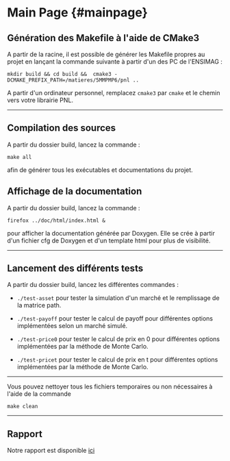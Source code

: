 Main Page {#mainpage}
======================

## Génération des Makefile à l'aide de CMake3

A partir de la racine, il est possible de générer les Makefile propres au projet en lançant la commande suivante à partir d'un des PC de l'ENSIMAG :

`mkdir build && cd build &&  cmake3 -DCMAKE_PREFIX_PATH=/matieres/5MMPMP6/pnl ..`

A partir d'un ordinateur personnel, remplacez `cmake3` par `cmake` et le chemin vers votre librairie PNL.

---

## Compilation des sources

A partir du dossier build, lancez la commande :

`make all`

afin de générer tous les exécutables et documentations du projet.

## Affichage de la documentation

A partir du dossier build, lancez la commande :

`firefox ../doc/html/index.html &`

pour afficher la documentation générée par Doxygen. Elle se crée à partir d'un fichier cfg de Doxygen et d'un template html pour plus de visibilité.

---

## Lancement des différents tests

A partir du dossier build, lancez les différentes commandes : 

* `./test-asset` pour tester la simulation d'un marché et le remplissage de la matrice path.

* `./test-payoff` pour tester le calcul de payoff pour différentes options implémentées selon un marché simulé.

* `./test-price0` pour tester le calcul de prix en 0  pour différentes options implémentées par la méthode de Monte Carlo.

* `./test-pricet` pour tester le calcul de prix en t pour différentes options implémentées par la méthode de Monte Carlo.

---

Vous pouvez nettoyer tous les fichiers temporaires ou non nécessaires à l'aide de la commande 

`make clean`

---

## Rapport

Notre rapport est disponible [ici](../../AUTHORS/rapport.pdf)




